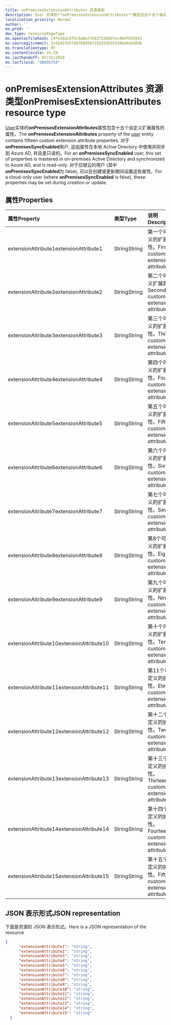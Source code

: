 ```yaml
---
title: onPremisesExtensionAttributes 资源类型
description: User 实体的**onPremisesExtensionAttributes**属性包含十五个自定义扩展属性的属性。 对于**onPremisesSyncEnabled**用户, 这组属性在本地 Active Directory 中使用并同步到 Azure AD, 并且是只读的。 对于仅限云的用户 (其中**onPremisesSyncEnabled**为 false), 可以在创建或更新期间设置这些属性。
localization_priority: Normal
author: ''
ms.prod: ''
doc_type: resourcePageType
ms.openlocfilehash: c97e3bdc8f6c9a0a7558372288bfec4b9fb59593
ms.sourcegitcommit: 2c62457e57467b8d50f21b255b553106a9a5d8d6
ms.translationtype: MT
ms.contentlocale: zh-CN
ms.lasthandoff: 07/31/2019
ms.locfileid: "36035754"
---
```

# <a name="onpremisesextensionattributes-resource-type"></a><span data-ttu-id="7b95f-105">onPremisesExtensionAttributes 资源类型</span><span class="sxs-lookup"><span data-stu-id="7b95f-105">onPremisesExtensionAttributes resource type</span></span>

<span data-ttu-id="7b95f-106">[User](user.md)实体的**onPremisesExtensionAttributes**属性包含十五个自定义扩展属性的属性。</span><span class="sxs-lookup"><span data-stu-id="7b95f-106">The **onPremisesExtensionAttributes** property of the [user](user.md) entity contains fifteen custom extension attribute properties.</span></span> <span data-ttu-id="7b95f-107">对于**onPremisesSyncEnabled**用户, 这组属性在本地 Active Directory 中使用并同步到 Azure AD, 并且是只读的。</span><span class="sxs-lookup"><span data-stu-id="7b95f-107">For an **onPremisesSyncEnabled** user, this set of properties is mastered in on-premises Active Directory and synchronized to Azure AD, and is read-only.</span></span> <span data-ttu-id="7b95f-108">对于仅限云的用户 (其中**onPremisesSyncEnabled**为 false), 可以在创建或更新期间设置这些属性。</span><span class="sxs-lookup"><span data-stu-id="7b95f-108">For a cloud-only user (where **onPremisesSyncEnabled** is false), these properties may be set during creation or update.</span></span>


## <a name="properties"></a><span data-ttu-id="7b95f-109">属性</span><span class="sxs-lookup"><span data-stu-id="7b95f-109">Properties</span></span>
| <span data-ttu-id="7b95f-110">属性</span><span class="sxs-lookup"><span data-stu-id="7b95f-110">Property</span></span>     | <span data-ttu-id="7b95f-111">类型</span><span class="sxs-lookup"><span data-stu-id="7b95f-111">Type</span></span>   |<span data-ttu-id="7b95f-112">说明</span><span class="sxs-lookup"><span data-stu-id="7b95f-112">Description</span></span>|
|:---------------|:--------|:----------|
|<span data-ttu-id="7b95f-113">extensionAttribute1</span><span class="sxs-lookup"><span data-stu-id="7b95f-113">extensionAttribute1</span></span>|<span data-ttu-id="7b95f-114">String</span><span class="sxs-lookup"><span data-stu-id="7b95f-114">String</span></span>| <span data-ttu-id="7b95f-115">第一个可自定义的扩展属性。</span><span class="sxs-lookup"><span data-stu-id="7b95f-115">First customizable extension attribute.</span></span> |
|<span data-ttu-id="7b95f-116">extensionAttribute2</span><span class="sxs-lookup"><span data-stu-id="7b95f-116">extensionAttribute2</span></span>|<span data-ttu-id="7b95f-117">String</span><span class="sxs-lookup"><span data-stu-id="7b95f-117">String</span></span>| <span data-ttu-id="7b95f-118">第二个可自定义扩展属性。</span><span class="sxs-lookup"><span data-stu-id="7b95f-118">Second customizable extension attribute.</span></span> |
|<span data-ttu-id="7b95f-119">extensionAttribute3</span><span class="sxs-lookup"><span data-stu-id="7b95f-119">extensionAttribute3</span></span>|<span data-ttu-id="7b95f-120">String</span><span class="sxs-lookup"><span data-stu-id="7b95f-120">String</span></span>| <span data-ttu-id="7b95f-121">第三个可自定义的扩展属性。</span><span class="sxs-lookup"><span data-stu-id="7b95f-121">Third customizable extension attribute.</span></span> |
|<span data-ttu-id="7b95f-122">extensionAttribute4</span><span class="sxs-lookup"><span data-stu-id="7b95f-122">extensionAttribute4</span></span>|<span data-ttu-id="7b95f-123">String</span><span class="sxs-lookup"><span data-stu-id="7b95f-123">String</span></span>| <span data-ttu-id="7b95f-124">第四个可自定义的扩展属性。</span><span class="sxs-lookup"><span data-stu-id="7b95f-124">Fourth customizable extension attribute.</span></span> |
|<span data-ttu-id="7b95f-125">extensionAttribute5</span><span class="sxs-lookup"><span data-stu-id="7b95f-125">extensionAttribute5</span></span>|<span data-ttu-id="7b95f-126">String</span><span class="sxs-lookup"><span data-stu-id="7b95f-126">String</span></span>| <span data-ttu-id="7b95f-127">第五个可自定义的扩展属性。</span><span class="sxs-lookup"><span data-stu-id="7b95f-127">Fifth customizable extension attribute.</span></span> |
|<span data-ttu-id="7b95f-128">extensionAttribute6</span><span class="sxs-lookup"><span data-stu-id="7b95f-128">extensionAttribute6</span></span>|<span data-ttu-id="7b95f-129">String</span><span class="sxs-lookup"><span data-stu-id="7b95f-129">String</span></span>| <span data-ttu-id="7b95f-130">第六个可自定义的扩展属性。</span><span class="sxs-lookup"><span data-stu-id="7b95f-130">Sixth customizable extension attribute.</span></span> |
|<span data-ttu-id="7b95f-131">extensionAttribute7</span><span class="sxs-lookup"><span data-stu-id="7b95f-131">extensionAttribute7</span></span>|<span data-ttu-id="7b95f-132">String</span><span class="sxs-lookup"><span data-stu-id="7b95f-132">String</span></span>| <span data-ttu-id="7b95f-133">第七个可自定义的扩展属性。</span><span class="sxs-lookup"><span data-stu-id="7b95f-133">Seventh customizable extension attribute.</span></span> |
|<span data-ttu-id="7b95f-134">extensionAttribute8</span><span class="sxs-lookup"><span data-stu-id="7b95f-134">extensionAttribute8</span></span>|<span data-ttu-id="7b95f-135">String</span><span class="sxs-lookup"><span data-stu-id="7b95f-135">String</span></span>| <span data-ttu-id="7b95f-136">第8个可自定义的扩展属性。</span><span class="sxs-lookup"><span data-stu-id="7b95f-136">Eighth customizable extension attribute.</span></span> |
|<span data-ttu-id="7b95f-137">extensionAttribute9</span><span class="sxs-lookup"><span data-stu-id="7b95f-137">extensionAttribute9</span></span>|<span data-ttu-id="7b95f-138">String</span><span class="sxs-lookup"><span data-stu-id="7b95f-138">String</span></span>| <span data-ttu-id="7b95f-139">第九个可自定义的扩展属性。</span><span class="sxs-lookup"><span data-stu-id="7b95f-139">Ninth customizable extension attribute.</span></span> |
|<span data-ttu-id="7b95f-140">extensionAttribute10</span><span class="sxs-lookup"><span data-stu-id="7b95f-140">extensionAttribute10</span></span>|<span data-ttu-id="7b95f-141">String</span><span class="sxs-lookup"><span data-stu-id="7b95f-141">String</span></span>| <span data-ttu-id="7b95f-142">第十个可自定义的扩展属性。</span><span class="sxs-lookup"><span data-stu-id="7b95f-142">Tenth customizable extension attribute.</span></span> |
|<span data-ttu-id="7b95f-143">extensionAttribute11</span><span class="sxs-lookup"><span data-stu-id="7b95f-143">extensionAttribute11</span></span>|<span data-ttu-id="7b95f-144">String</span><span class="sxs-lookup"><span data-stu-id="7b95f-144">String</span></span>| <span data-ttu-id="7b95f-145">第11个可自定义的扩展属性。</span><span class="sxs-lookup"><span data-stu-id="7b95f-145">Eleventh customizable extension attribute.</span></span> |
|<span data-ttu-id="7b95f-146">extensionAttribute12</span><span class="sxs-lookup"><span data-stu-id="7b95f-146">extensionAttribute12</span></span>|<span data-ttu-id="7b95f-147">String</span><span class="sxs-lookup"><span data-stu-id="7b95f-147">String</span></span>| <span data-ttu-id="7b95f-148">第十二个可自定义的扩展属性。</span><span class="sxs-lookup"><span data-stu-id="7b95f-148">Twelfth customizable extension attribute.</span></span> |
|<span data-ttu-id="7b95f-149">extensionAttribute13</span><span class="sxs-lookup"><span data-stu-id="7b95f-149">extensionAttribute13</span></span>|<span data-ttu-id="7b95f-150">String</span><span class="sxs-lookup"><span data-stu-id="7b95f-150">String</span></span>| <span data-ttu-id="7b95f-151">第十三个可自定义的扩展属性。</span><span class="sxs-lookup"><span data-stu-id="7b95f-151">Thirteenth customizable extension attribute.</span></span> |
|<span data-ttu-id="7b95f-152">extensionAttribute14</span><span class="sxs-lookup"><span data-stu-id="7b95f-152">extensionAttribute14</span></span>|<span data-ttu-id="7b95f-153">String</span><span class="sxs-lookup"><span data-stu-id="7b95f-153">String</span></span>| <span data-ttu-id="7b95f-154">第十四个可自定义的扩展属性。</span><span class="sxs-lookup"><span data-stu-id="7b95f-154">Fourteenth customizable extension attribute.</span></span> |
|<span data-ttu-id="7b95f-155">extensionAttribute15</span><span class="sxs-lookup"><span data-stu-id="7b95f-155">extensionAttribute15</span></span>|<span data-ttu-id="7b95f-156">String</span><span class="sxs-lookup"><span data-stu-id="7b95f-156">String</span></span>| <span data-ttu-id="7b95f-157">第十五个可自定义的扩展属性。</span><span class="sxs-lookup"><span data-stu-id="7b95f-157">Fifteenth customizable extension attribute.</span></span> |

## <a name="json-representation"></a><span data-ttu-id="7b95f-158">JSON 表示形式</span><span class="sxs-lookup"><span data-stu-id="7b95f-158">JSON representation</span></span>

<span data-ttu-id="7b95f-159">下面是资源的 JSON 表示形式。</span><span class="sxs-lookup"><span data-stu-id="7b95f-159">Here is a JSON representation of the resource</span></span>

<!-- {
  "blockType": "resource",
  "optionalProperties": [

  ],
  "@odata.type": "microsoft.graph.onPremisesExtensionAttributes"
}-->


```json
{
      "extensionAttribute1": "string",
      "extensionAttribute2": "string",
      "extensionAttribute3": "string",
      "extensionAttribute4": "string",
      "extensionAttribute5": "string",
      "extensionAttribute6": "string",
      "extensionAttribute7": "string",
      "extensionAttribute8": "string",
      "extensionAttribute9": "string",
      "extensionAttribute10": "string",
      "extensionAttribute11": "string",
      "extensionAttribute12": "string",
      "extensionAttribute13": "string",
      "extensionAttribute14": "string",
      "extensionAttribute15": "string"
  }

```


<!-- uuid: 8fcb5dbc-d5aa-4681-8e31-b001d5168d79
2015-10-25 14:57:30 UTC -->
<!-- {
  "type": "#page.annotation",
  "description": "onPremisesExtensionAttributes resource",
  "keywords": "",
  "section": "documentation",
  "tocPath": ""
}-->

